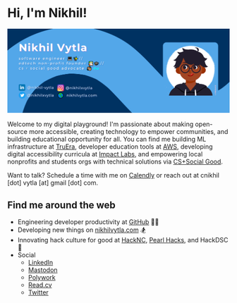 # Hi, I'm Nikhil!

<img src="https://raw.githubusercontent.com/nikhil-vytla/nikhil-vytla/master/nikhil-vytla-gh-cover.png" alt="banner that says Nikhil Vytla - software engineer, 
edtech non-profit founder, and computer science + social good advocate - alongside a cartoon illustration of Nikhil">

Welcome to my digital playground! I'm passionate about making open-source more accessible, creating technology to empower communities, and building educational opportunity for all. You can find me building ML infrastructure at [TruEra](https://truera.com), developer education tools at [AWS](https://aws.amazon.com), developing digital accessibility curricula at [Impact Labs](https://www.impactlabs.io), and empowering local nonprofits and students orgs with technical solutions via [CS+Social Good](https://cssgunc.org).

Want to talk? Schedule a time with me on <a href="https://calendly.com/nikhil-vytla">Calendly</a> or reach out at cnikhil [dot] vytla [at] gmail [dot] com.

## Find me around the web
- Engineering developer productivity at [GitHub](https://github.blog/2021-09-02-introducing-the-mlh-fellowship-github-externship-track/) 🐕‍🦺
- Developing new things on [nikhilvytla.com](https://nikhilvytla.com) 🏂
- Innovating hack culture for good at [HackNC](https://hacknc.com), [Pearl Hacks](https://pearlhacks.com), and HackDSC 🦙
- Social
  - [LinkedIn](https://www.linkedin.com/in/nikhil-vytla/)
  - <a rel="me" href="https://hachyderm.io/@nikhil">Mastodon</a>
  - [Polywork](https://www.polywork.com/nikhilvytla)
  - [Read.cv](https://read.cv/nikhilxvytla)
  - [Twitter](https://twitter.com/nikhilxvytla)
